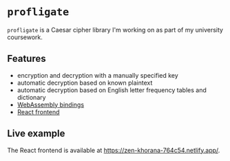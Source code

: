 # `profligate`

`profligate` is a Caesar cipher library I'm working on as part of my university coursework.

## Features

- encryption and decryption with a manually specified key
- automatic decryption based on known plaintext
- automatic decryption based on English letter frequency tables and dictionary
- [WebAssembly bindings](https://gitlab.com/oreganoli/profligate-front-rs/)
- [React frontend](https://gitlab.com/oreganoli/profligate-front/)

## Live example

The React frontend is available at https://zen-khorana-764c54.netlify.app/.
